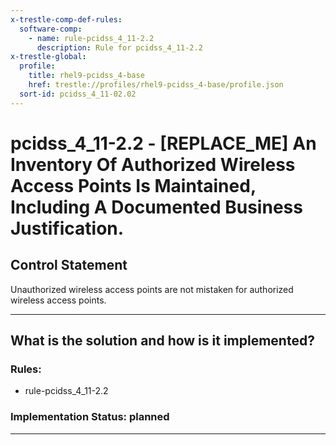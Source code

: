 ```yaml
---
x-trestle-comp-def-rules:
  software-comp:
    - name: rule-pcidss_4_11-2.2
      description: Rule for pcidss_4_11-2.2
x-trestle-global:
  profile:
    title: rhel9-pcidss_4-base
    href: trestle://profiles/rhel9-pcidss_4-base/profile.json
  sort-id: pcidss_4_11-02.02
---
```


# pcidss_4_11-2.2 - \[REPLACE_ME\] An Inventory Of Authorized Wireless Access Points Is Maintained, Including A Documented Business Justification.

## Control Statement

Unauthorized wireless access points are not mistaken for authorized wireless access
points.

______________________________________________________________________

## What is the solution and how is it implemented?

<!-- For implementation status enter one of: implemented, partial, planned, alternative, not-applicable -->

<!-- Note that the list of rules under ### Rules: is read-only and changes will not be captured after assembly to JSON -->

<!-- Add control implementation description here for control: pcidss_4_11-2.2 -->

### Rules:

  - rule-pcidss_4_11-2.2

### Implementation Status: planned

______________________________________________________________________
